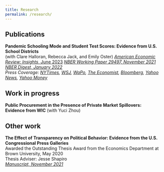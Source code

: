 ```yaml
---
title: Research
permalink: /research/
---
```


## Publications

**Pandemic Schooling Mode and Student Test Scores: Evidence from U.S. School Districts**  
  (with Clare Halloran, Rebecca Jack, and Emily Oster) 
  [_American Economic Review: Insights_, June 2023](https://www.aeaweb.org/articles?id=10.1257/aeri.20210748)
  *[NBER Working Paper 29497, November 2021](/files/Oster_Pandemic_Test_Scores_Updated.pdf)*  
  *[NBER Digest, January 2022](https://www.nber.org/digest-202201/remote-schooling-and-standardized-test-scores)*  
  *Press Coverage: [NYTimes](https://www.nytimes.com/2021/12/20/opinion/omicron-schools-do-not-close.html), [WSJ](https://www.wsj.com/articles/remote-learning-fails-the-test-nber-study-schools-11638463245), [WaPo](https://www.washingtonpost.com/opinions/2021/12/07/solution-remote-learning-woes-is-not-more-remote-learning/), [The Economist](https://www.economist.com/espressochart/2021-12-20), [Bloomberg](https://www.bloomberg.com/opinion/articles/2021-12-07/shutting-down-schools-again-is-indefensible), [Yahoo News](https://nz.news.yahoo.com/remote-learning-led-to-catastrophic-learning-loss-new-study-finds-143532040.html?guccounter=1&guce_referrer=aHR0cHM6Ly93d3cubmJlci5vcmcv&guce_referrer_sig=AQAAAF6tCQBBoDs5igdtmpMA_8Xyz1jXvjM0GvEEHqz6zrnNLt1k7ZI_2IDfGRlwtzkwWieNvYoghl2FRHAAQyAk42iwgn7IcLU-ytziDejZLehvwDdGohcUEnDLrQ93OFB0M61yeHHXkFGlNSdl4mzfkK9X2TkTNP9fUn_wMwjvU9PN), [Yahoo Money](https://money.yahoo.com/remote-learning-lower-test-scores-160555222.html)* 
  
## Work in progress

**Public Procurement in the Presence of Private Market Spillovers: Evidence from WIC**
  (with Yuci Zhou)

## Other work

**The Effect of Transparency on Political Behavior: Evidence from the U.S. Congressional Press Galleries**  
  Awarded the Outstanding Thesis Award from the Economics Department at Brown University, May 2020   
  Thesis Adviser: Jesse Shapiro  
  *[Manuscript, November 2021](/files/pressgalleries.pdf)*
  
  




 
 
